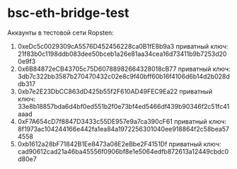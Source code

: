 # bsc-eth-bridge-test

Аккаунты в тестовой сети Ropsten:

1. 0xeDc5c0029309cA5576D452456228ca0B1fE8b9a3  приватный ключ: 21f83b0c1198ddb083dee50bceb1a26e81aa34cea16d73411b9b7253d200e9f3
2. 0x6B84872eCB43705c75D60788982664328018cB77  приватный ключ: 3db7c322bb3587b270470432c02e8c9f40bff60b16f4106d6b14d2b028ddb317
3. 0xb7e2E23DbCC863dD425b55f2F610AD49FEC9Ea22  приватный ключ: 33e8b18857bda6d4bf0ed551b2f0e73bf4ed5466df439b90346f2c51fc41aaad
4. 0xF7A654cD7f8847D3433c55DE957e9a7ca390cF61  приватный ключ: 8f1973ac104244166e442fa1ea84a1972256301040ee918864f2c58bea574558
5. 0xb1612a28bF71842B1Ee8473a08E2eBbe2F4151Df  приватный ключ: cad90612cad21a46ba45556f0906bf8e1e5064edfb872613a12449cbdc0d80e7
